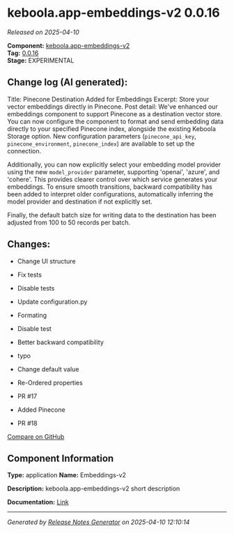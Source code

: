 #  keboola.app-embeddings-v2 0.0.16

_Released on 2025-04-10_

**Component:** [keboola.app-embeddings-v2](https://github.com/keboola/component-embeddings-v2)  
**Tag:** [0.0.16](https://github.com/keboola/component-embeddings-v2/releases/tag/0.0.16)  
**Stage:** EXPERIMENTAL


## Change log (AI generated):
Title: Pinecone Destination Added for Embeddings
Excerpt: Store your vector embeddings directly in Pinecone.
Post detail:
We've enhanced our embeddings component to support Pinecone as a destination vector store. You can now configure the component to format and send embedding data directly to your specified Pinecone index, alongside the existing Keboola Storage option. New configuration parameters (`pinecone_api_key`, `pinecone_environment`, `pinecone_index`) are available to set up the connection.

Additionally, you can now explicitly select your embedding model provider using the new `model_provider` parameter, supporting 'openai', 'azure', and 'cohere'. This provides clearer control over which service generates your embeddings. To ensure smooth transitions, backward compatibility has been added to interpret older configurations, automatically inferring the model provider and destination if not explicitly set.

Finally, the default batch size for writing data to the destination has been adjusted from 100 to 50 records per batch.



## Changes:



- Change UI structure 




- Fix tests 




- Disable tests 




- Update configuration.py 




- Formating 






- Disable test 






- Better backward compatibility 




- typo 




- Change default value 




- Re-Ordered properties 




- PR #17 




- Added Pinecone 




- PR #18 



[Compare on GitHub](https://github.com/keboola/component-embeddings-v2/compare/0.0.15...0.0.16)



## Component Information
**Type:** application
**Name:** Embeddings-v2

**Description:** keboola.app-embeddings-v2 short description


**Documentation:** [Link](https://github.com/keboola/component-embeddings-v2/blob/master/README.md)



---
_Generated by [Release Notes Generator](https://github.com/keboola/release-notes-generator)
on 2025-04-10 12:10:14_